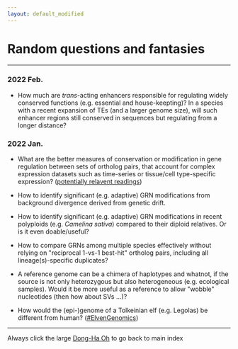 ```yaml
---
layout: default_modified
---
```


# Random questions and fantasies

___
### 2022 Feb.

- How much are _trans_-acting enhancers responsible for regulating widely conserved functions (e.g. essential and house-keepting)? In a species with a recent expansion of TEs (and a larger genome size), will such enhancer regions still conserved in sequences but regulating from a longer distance?

### 2022 Jan.

- What are the better measures of conservation or modification in gene regulation between sets of ortholog pairs, that account for complex expression datasets such as time-series or tissue/cell type-specific expression? ([potentially relavent readings](relevant_1.md))

- How to identify significant (e.g. adaptive) GRN modifications from background divergence derived from genetic drift.

- How to identify significant (e.g. adaptive) GRN modifications in recent polyploids (e.g. _Camelina sativa_) compared to their diploid relatives. Or is it even doable/useful?

- How to compare GRNs among multiple species effectively without relying on "reciprocal 1-vs-1 best-hit" ortholog pairs, including all lineage(s)-specific duplicates?

- A reference genome can be a chimera of haplotypes and whatnot, if the source is not only heterozygous but also heterogeneous (e.g. ecological samples). Would it be more useful as a reference to allow "wobble" nucleotides (then how about SVs ...)?

- How would the (epi-)genome of a Tolkeinian elf (e.g. Legolas) be different from human? ([#ElvenGenomics](https://twitter.com/inspirace/status/1467178107018915846?s=20))

___
Always click the large [Dong-Ha Oh](index.md) to go back to main index